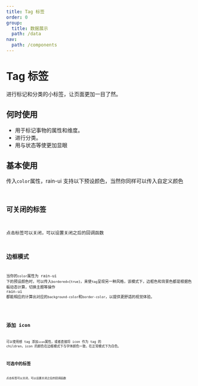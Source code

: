 ```yaml
---
title: Tag 标签
order: 0
group:
  title: 数据展示
  path: /data
nav:
  path: /components
---
```


# Tag 标签

进行标记和分类的小标签，让页面更加一目了然。

## 何时使用

- 用于标记事物的属性和维度。
- 进行分类。
- 用与状态等使更加显眼

## 基本使用

传入`color`属性，rain-ui 支持以下预设颜色，当然你同样可以传入自定义颜色 <code src="./demo/base.tsx"/>

## 可关闭的标签

点击标签可以关闭，可以设置关闭之后的回调函数 <code src="./demo/closeable.tsx"/>

## 边框模式

当你的`color`属性为 rain-ui 下的预设颜色时，可以传入`bordered={true}`，来使`tag`呈现另一种风格，该模式下，边框色和背景色都是根据色板动态计算，切换主题等操作 rain-ui 都能相应的计算出对应的`background-color`和`border-color`，以提供更舒适的视觉体验。

<code src="./demo/type.tsx"/>

## 添加 icon

可以使用想 tag 添加`icon`属性，或者直接将 icon 作为 tag 的 children，icon 的颜色在边框模式下与字体颜色一致，在正常模式下为白色。 <code src="./demo/icon.tsx"/>

## 可选中的标签

点击标签可以关闭，可以设置关闭之后的回调函数 <code src="./demo/checkable.tsx"/> <API src="./index.tsx"> </API>
